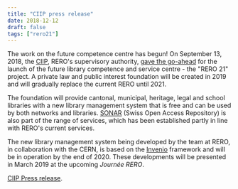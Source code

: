 ```yaml
---
title: "CIIP press release"
date: 2018-12-12
draft: false
tags: ["rero21"]
---
```


The work on the future competence centre has begun! On September 13, 2018, the [CIIP](http://www.ciip.ch/ "Site web de la CIIP"), RERO's supervisory authority, [gave the go-ahead](https://www.rero.ch/pdfview.php?section=communique&filename=ciip_communique.pdf "CIIP Press release") for the launch of the future library competence and service centre - the "RERO 21" project. A private law and public interest foundation will be created in 2019 and will gradually replace the current RERO until 2021.

<!--more-->

The foundation will provide cantonal, municipal, heritage, legal and school libraries with a new library management system that is free and can be used by both networks and libraries. [SONAR](https://sonar.ch) (Swiss Open Access Repository) is also part of the range of services, which has been established partly in line with RERO's current services.

The new library management system being developed by the team at RERO, in collaboration with the CERN, is based on the [Invenio](https://inveniosoftware.org "Invenio website") framework and will be in operation by the end of 2020. These developments will be presented in March 2019 at the upcoming *Journée RERO*.

[CIIP Press release](https://www.rero.ch/pdfview.php?section=communique&filename=ciip_communique.pdf).
